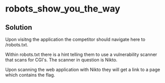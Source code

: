 # robots_show_you_the_way

## Solution
Upon visitng the application the competitor should navigate here to /robots.txt.

Within robots.txt there is a hint telling them to use a vulnerability scanner that scans for CGI's. The scanner in question is Nikto.

Upon scanning the web application with Nikto they will get a link to a page which contains the flag.
